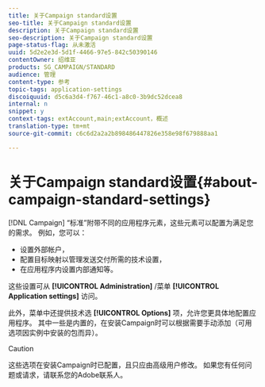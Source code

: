 ```yaml
---
title: 关于Campaign standard设置
seo-title: 关于Campaign standard设置
description: 关于Campaign standard设置
seo-description: 关于Campaign standard设置
page-status-flag: 从未激活
uuid: 5d2e2e3d-5d1f-4466-97e5-842c50390146
contentOwner: 绍维亚
products: SG_CAMPAIGN/STANDARD
audience: 管理
content-type: 参考
topic-tags: application-settings
discoiquuid: d5c6a3d4-f767-46c1-a8c0-3b9dc52dcea8
internal: n
snippet: y
context-tags: extAccount,main;extAccount，概述
translation-type: tm+mt
source-git-commit: c6c6d2a2a2b898486447826e358e98f679888aa1

---
```



# 关于Campaign standard设置{#about-campaign-standard-settings}

[!DNL Campaign] “标准”附带不同的应用程序元素，这些元素可以配置为满足您的需求。 例如，您可以：

* 设置外部帐户，
* 配置目标映射以管理发送交付所需的技术设置，
* 在应用程序内设置内部通知等。

这些设置可从 **[!UICONTROL Administration]** /菜单 **[!UICONTROL Application settings]** 访问。

此外，菜单中还提供技术选 **[!UICONTROL Options]** 项，允许您更具体地配置应用程序。 其中一些是内置的，在安装Campaign时可以根据需要手动添加（可用选项因实例中安装的包而异）。

>[!CAUTION]
>
>这些选项在安装Campaign时已配置，且只应由高级用户修改。 如果您有任何问题或请求，请联系您的Adobe联系人。
